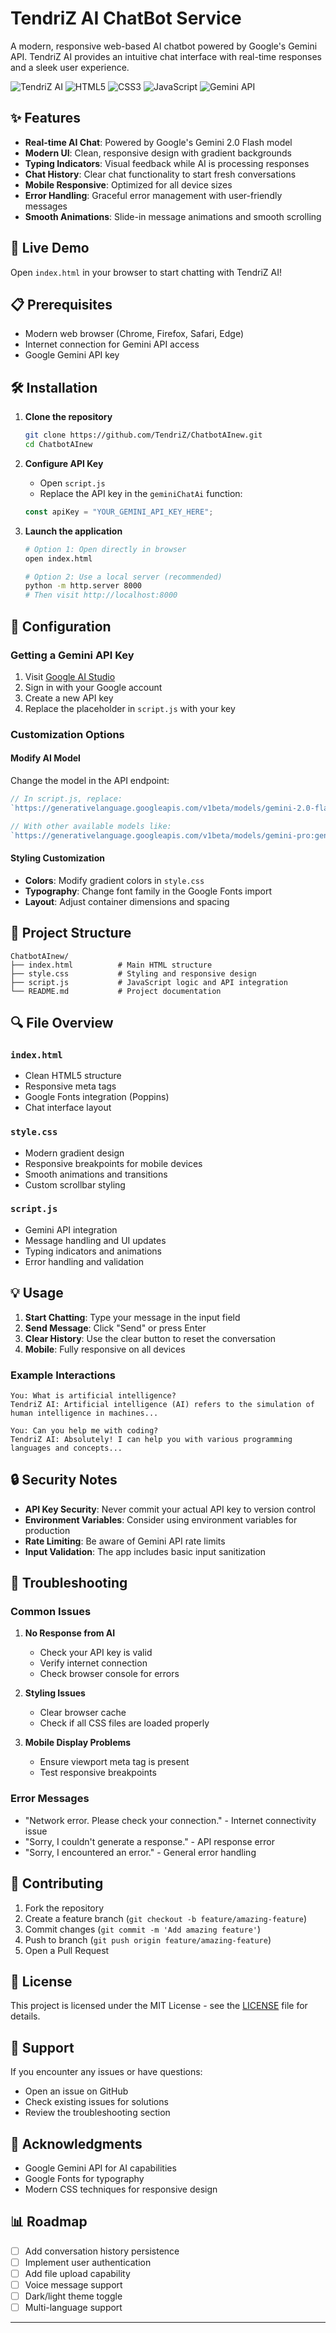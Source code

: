 # TendriZ AI ChatBot Service

A modern, responsive web-based AI chatbot powered by Google's Gemini API. TendriZ AI provides an intuitive chat interface with real-time responses and a sleek user experience.

![TendriZ AI](https://img.shields.io/badge/AI-Chatbot-blue)
![HTML5](https://img.shields.io/badge/HTML5-E34F26?logo=html5&logoColor=white)
![CSS3](https://img.shields.io/badge/CSS3-1572B6?logo=css3&logoColor=white)
![JavaScript](https://img.shields.io/badge/JavaScript-F7DF1E?logo=javascript&logoColor=black)
![Gemini API](https://img.shields.io/badge/Gemini-API-orange)

## ✨ Features

- **Real-time AI Chat**: Powered by Google's Gemini 2.0 Flash model
- **Modern UI**: Clean, responsive design with gradient backgrounds
- **Typing Indicators**: Visual feedback while AI is processing responses
- **Chat History**: Clear chat functionality to start fresh conversations
- **Mobile Responsive**: Optimized for all device sizes
- **Error Handling**: Graceful error management with user-friendly messages
- **Smooth Animations**: Slide-in message animations and smooth scrolling

## 🚀 Live Demo

Open `index.html` in your browser to start chatting with TendriZ AI!

## 📋 Prerequisites

- Modern web browser (Chrome, Firefox, Safari, Edge)
- Internet connection for Gemini API access
- Google Gemini API key

## 🛠️ Installation

1. **Clone the repository**
   ```bash
   git clone https://github.com/TendriZ/ChatbotAInew.git
   cd ChatbotAInew
   ```

2. **Configure API Key**
   - Open `script.js`
   - Replace the API key in the `geminiChatAi` function:
   ```javascript
   const apiKey = "YOUR_GEMINI_API_KEY_HERE";
   ```

3. **Launch the application**
   ```bash
   # Option 1: Open directly in browser
   open index.html
   
   # Option 2: Use a local server (recommended)
   python -m http.server 8000
   # Then visit http://localhost:8000
   ```

## 🔧 Configuration

### Getting a Gemini API Key

1. Visit [Google AI Studio](https://aistudio.google.com/)
2. Sign in with your Google account
3. Create a new API key
4. Replace the placeholder in `script.js` with your key

### Customization Options

#### Modify AI Model
Change the model in the API endpoint:
```javascript
// In script.js, replace:
`https://generativelanguage.googleapis.com/v1beta/models/gemini-2.0-flash:generateContent?key=${apiKey}`

// With other available models like:
`https://generativelanguage.googleapis.com/v1beta/models/gemini-pro:generateContent?key=${apiKey}`
```

#### Styling Customization
- **Colors**: Modify gradient colors in `style.css`
- **Typography**: Change font family in the Google Fonts import
- **Layout**: Adjust container dimensions and spacing

## 📁 Project Structure

```
ChatbotAInew/
├── index.html          # Main HTML structure
├── style.css           # Styling and responsive design
├── script.js           # JavaScript logic and API integration
└── README.md           # Project documentation
```

## 🔍 File Overview

### `index.html`
- Clean HTML5 structure
- Responsive meta tags
- Google Fonts integration (Poppins)
- Chat interface layout

### `style.css`
- Modern gradient design
- Responsive breakpoints for mobile devices
- Smooth animations and transitions
- Custom scrollbar styling

### `script.js`
- Gemini API integration
- Message handling and UI updates
- Typing indicators and animations
- Error handling and validation

## 💡 Usage

1. **Start Chatting**: Type your message in the input field
2. **Send Message**: Click "Send" or press Enter
3. **Clear History**: Use the clear button to reset the conversation
4. **Mobile**: Fully responsive on all devices

### Example Interactions

```
You: What is artificial intelligence?
TendriZ AI: Artificial intelligence (AI) refers to the simulation of human intelligence in machines...

You: Can you help me with coding?
TendriZ AI: Absolutely! I can help you with various programming languages and concepts...
```

## 🔒 Security Notes

- **API Key Security**: Never commit your actual API key to version control
- **Environment Variables**: Consider using environment variables for production
- **Rate Limiting**: Be aware of Gemini API rate limits
- **Input Validation**: The app includes basic input sanitization

## 🐛 Troubleshooting

### Common Issues

1. **No Response from AI**
   - Check your API key is valid
   - Verify internet connection
   - Check browser console for errors

2. **Styling Issues**
   - Clear browser cache
   - Check if all CSS files are loaded properly

3. **Mobile Display Problems**
   - Ensure viewport meta tag is present
   - Test responsive breakpoints

### Error Messages

- "Network error. Please check your connection." - Internet connectivity issue
- "Sorry, I couldn't generate a response." - API response error
- "Sorry, I encountered an error." - General error handling

## 🌟 Contributing

1. Fork the repository
2. Create a feature branch (`git checkout -b feature/amazing-feature`)
3. Commit changes (`git commit -m 'Add amazing feature'`)
4. Push to branch (`git push origin feature/amazing-feature`)
5. Open a Pull Request

## 📄 License

This project is licensed under the MIT License - see the [LICENSE](LICENSE) file for details.

## 🤝 Support

If you encounter any issues or have questions:
- Open an issue on GitHub
- Check existing issues for solutions
- Review the troubleshooting section

## 🙏 Acknowledgments

- Google Gemini API for AI capabilities
- Google Fonts for typography
- Modern CSS techniques for responsive design

## 📊 Roadmap

- [ ] Add conversation history persistence
- [ ] Implement user authentication
- [ ] Add file upload capability
- [ ] Voice message support
- [ ] Dark/light theme toggle
- [ ] Multi-language support

---

